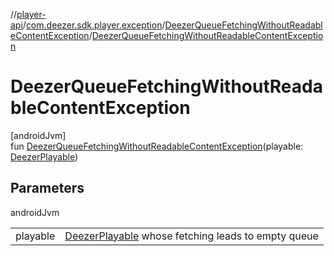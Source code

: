 //[player-api](../../../index.md)/[com.deezer.sdk.player.exception](../index.md)/[DeezerQueueFetchingWithoutReadableContentException](index.md)/[DeezerQueueFetchingWithoutReadableContentException](-deezer-queue-fetching-without-readable-content-exception.md)

# DeezerQueueFetchingWithoutReadableContentException

[androidJvm]\
fun [DeezerQueueFetchingWithoutReadableContentException](-deezer-queue-fetching-without-readable-content-exception.md)(playable: [DeezerPlayable](../../com.deezer.sdk.player.model/-deezer-playable/index.md))

## Parameters

androidJvm

| | |
|---|---|
| playable | [DeezerPlayable](../../com.deezer.sdk.player.model/-deezer-playable/index.md) whose fetching leads to empty queue |
